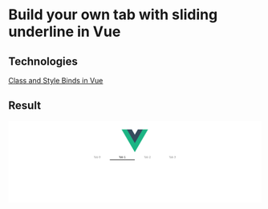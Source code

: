 # Build your own tab with sliding underline in Vue

## Technologies

[Class and Style Binds in Vue](https://vuejs.org/v2/guide/class-and-style.html)

## Result

![](./screenshots/screenshot.png)
